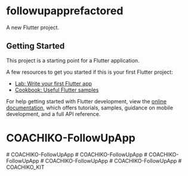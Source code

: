 # followupapprefactored

A new Flutter project.

## Getting Started

This project is a starting point for a Flutter application.

A few resources to get you started if this is your first Flutter project:

- [Lab: Write your first Flutter app](https://docs.flutter.dev/get-started/codelab)
- [Cookbook: Useful Flutter samples](https://docs.flutter.dev/cookbook)

For help getting started with Flutter development, view the
[online documentation](https://docs.flutter.dev/), which offers tutorials,
samples, guidance on mobile development, and a full API reference.
# COACHIKO-FollowUpApp
#   C O A C H I K O - F o l l o w U p A p p  
 #   C O A C H I K O - F o l l o w U p A p p  
 #   C O A C H I K O - F o l l o w U p A p p  
 #   C O A C H I K O - F o l l o w U p A p p  
 #   C O A C H I K O - F o l l o w U p A p p  
 #   C O A C H I K O _ K I T  
 